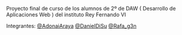 Proyecto final de curso de los alumnos de 2º de DAW ( Desarrollo de Aplicaciones Web ) del instituto Rey Fernando VI

Integrantes:
<a href="https://twitter.com/AdonaiAraya">@AdonaiAraya</a>
<a href="https://twitter.com/DanielDiSu">@DanielDiSu</a>
<a href="https://twitter.com/Rafa_g3n">@Rafa_g3n</a>
